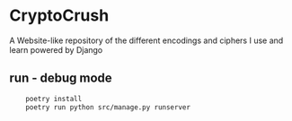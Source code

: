 # CryptoCrush

A Website-like repository of the different encodings and ciphers I use and learn powered by Django

## run - debug mode

```bash
    poetry install
    poetry run python src/manage.py runserver
```
